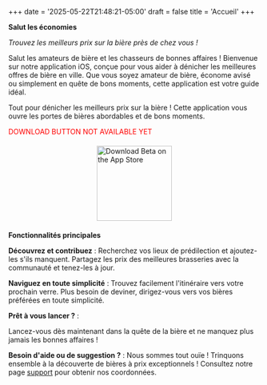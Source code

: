 +++
date = '2025-05-22T21:48:21-05:00'
draft = false
title = 'Accueil'
+++



**Salut les économies**

*Trouvez les meilleurs prix sur la bière près de chez vous !*

Salut les amateurs de bière et les chasseurs de bonnes affaires ! Bienvenue sur notre application iOS, conçue pour vous aider à dénicher les meilleures offres de bière en ville. Que vous soyez amateur de bière, économe avisé ou simplement en quête de bons moments, cette application est votre guide idéal.

Tout pour dénicher les meilleurs prix sur la bière ! Cette application vous ouvre les portes de bières abordables et de bons moments.

<style>
.app-store-badge {
    width: 150px; /* Adjust size */
    height: auto; /* Maintain aspect ratio */
    display: block; /* Ensures it appears on its own line */
    margin: 20px auto; /* Centers the badge */
}
</style>

<p style="color: red;"> DOWNLOAD BUTTON NOT AVAILABLE  YET
 <a href="https://testflight.apple.com/join/pBXyCbYv" target="_blank">
          <img src="/images/app-store-badge.svg" alt="Download Beta on the App Store" class="app-store-badge">
</a>
</p>
<script type="text/javascript" src="https://cdnjs.buymeacoffee.com/1.0.0/button.prod.min.js" data-name="bmc-button" data-slug="tapmap" data-color="#05b9ac" data-emoji="🍺"  data-font="Arial" data-text="Buy us a beer" data-outline-color="#000000" data-font-color="#000000" data-coffee-color="#FFDD00" ></script>



**Fonctionnalités principales**

**Découvrez et contribuez** :
Recherchez vos lieux de prédilection et ajoutez-les s'ils manquent. Partagez les prix des meilleures brasseries avec la communauté et tenez-les à jour.

**Naviguez en toute simplicité** : Trouvez facilement l'itinéraire vers votre prochain verre. Plus besoin de deviner, dirigez-vous vers vos bières préférées en toute simplicité.

**Prêt à vous lancer ?** :

Lancez-vous dès maintenant dans la quête de la bière et ne manquez plus jamais les bonnes affaires !

**Besoin d'aide ou de suggestion ?** :
Nous sommes tout ouïe ! Trinquons ensemble à la découverte de bières à prix exceptionnels ! Consultez notre page [support](./support) pour obtenir nos coordonnées.